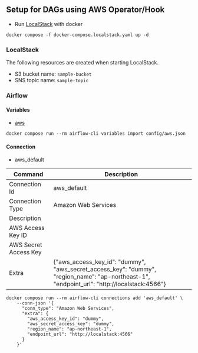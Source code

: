 ## Setup for DAGs using AWS Operator/Hook

- Run [LocalStack](https://github.com/localstack/localstack) with docker

```shell
docker compose -f docker-compose.localstack.yaml up -d
```

### LocalStack

The following resources are created when starting LocalStack.

- S3 bucket name: `sample-bucket`
- SNS topic name: `sample-topic`

### Airflow

#### Variables

- [aws](../../config/aws.json)

```shell
docker compose run --rm airflow-cli variables import config/aws.json
```

#### Connection

- aws_default

| Command               | Description                                                                                                                                 |
|-----------------------|---------------------------------------------------------------------------------------------------------------------------------------------|
| Connection Id         | aws_default                                                                                                                                 |
| Connection Type       | Amazon Web Services                                                                                                                         |
| Description           |                                                                                                                                             |
| AWS Access Key ID     |                                                                                                                                             |
| AWS Secret Access Key |                                                                                                                                             |
| Extra                 | {"aws_access_key_id": "dummy", "aws_secret_access_key": "dummy", "region_name": "ap-northeast-1", "endpoint_url": "http://localstack:4566"} |

```shell
docker compose run --rm airflow-cli connections add 'aws_default' \
    --conn-json '{
      "conn_type": "Amazon Web Services",
      "extra": {
        "aws_access_key_id": "dummy",
        "aws_secret_access_key": "dummy",
        "region_name": "ap-northeast-1",
        "endpoint_url": "http://localstack:4566"
      }
    }'
```
